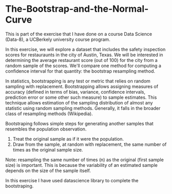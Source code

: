 # The-Bootstrap-and-the-Normal-Curve

This is part of the exercise that I have done on a course Data Science (Data-8), a UCBerkely university course program. 

In this exercise, we will explore a dataset that includes the safety inspection scores for restauraunts in the city of Austin, Texas. We will be interested in determining the average restaurant score (out of 100) for the city from a random sample of the scores. We'll compare one method for computing a confidence interval for that quantity: the bootstrap resampling method. 

In statistics, bootstrapping is any test or metric that relies on random sampling with replacement. Bootstrapping allows assigning measures of accuracy (defined in terms of bias, variance, confidence intervals, prediction error or some other such measure) to sample estimates. This technique allows estimation of the sampling distribution of almost any statistic using random sampling methods. Generally, it falls in the broader class of resampling methods (Wikipedia).

Bootstraping follows simple steps for generating another samples that resembles the population observation. 

1. Treat the original sample as if it were the population.
2. Draw from the sample, at random with replacement, the same number of times as the original sample size.

Note: resampling the same number of times (n) as the original (first sample size) is important. This is because the variability of an estimated sample depends on the size of the sample itself.  

In this exercise I have used datascience library to complete the bootstraping.
